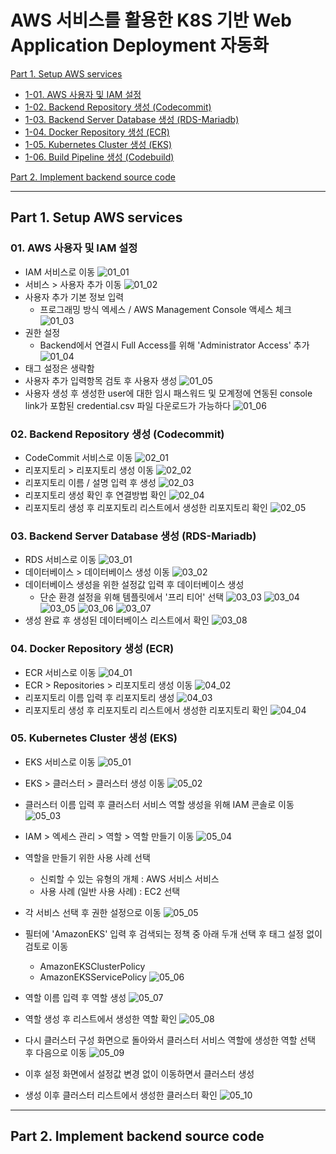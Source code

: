 # AWS 서비스를 활용한 K8S 기반 Web Application Deployment 자동화

[Part 1. Setup AWS services](#part-1.-setupaws-services)
* [1-01. AWS 사용자 및 IAM 설정](#01.-AWS-사용자-및-IAM-설정)   
* [1-02. Backend Repository 생성 (Codecommit)](#02.-Backend-Repository-생성-(Codecommit))       
* [1-03. Backend Server Database 생성 (RDS-Mariadb)](#03.-Backend-Server-Database-생성-(RDS-Mariadb))    
* [1-04. Docker Repository 생성 (ECR)](#04.-Docker-Repository-생성-(ECR))    
* [1-05. Kubernetes Cluster 생성 (EKS)](#05.-Kubernetes-Cluster-생성-(EKS))    
* [1-06. Build Pipeline 생성 (Codebuild)](#06.-build-pipeline-생성-(codebuild))    
     
[Part 2. Implement backend source code](##part-2.-implement-backend-source-code)


-------------------------------------------------------------
## Part 1. Setup AWS services

### 01. AWS 사용자 및 IAM 설정
* IAM 서비스로 이동
![01_01](/images/01_01.png)
* 서비스 > 사용자 추가 이동
![01_02](/images/01_02.png)
* 사용자 추가 기본 정보 입력
    * 프로그래밍 방식 엑세스 / AWS Management Console 액세스 체크
![01_03](/images/01_03.png)
* 권한 설정
    * Backend에서 연결시 Full Access를 위해 'Administrator Access' 추가
![01_04](/images/01_04.png)
* 태그 설정은 생략함
* 사용자 추가 입력항목 검토 후 사용자 생성
![01_05](/images/01_05.png)
* 사용자 생성 후 생성한 user에 대한 임시 패스워드 및 모계정에 연동된 console link가 포함된 credential.csv 파일 다운로드가 가능하다
![01_06](/images/01_06.png)

### 02. Backend Repository 생성 (Codecommit)
* CodeCommit 서비스로 이동
![02_01](/images/02_01.png)
* 리포지토리 > 리포지토리 생성 이동
![02_02](/images/02_02.png)
* 리포지토리 이름 / 설명 입력 후 생성
![02_03](/images/02_03.png)
* 리포지토리 생성 확인 후 연결방법 확인
![02_04](/images/02_04.png)
* 리포지토리 생성 후 리포지토리 리스트에서 생성한 리포지토리 확인
![02_05](/images/02_05.png)

### 03. Backend Server Database 생성 (RDS-Mariadb)
* RDS 서비스로 이동
![03_01](/images/03_01.png)
* 데이터베이스 > 데이터베이스 생성 이동
![03_02](/images/03_02.png)
* 데이터베이스 생성을 위한 설정값 입력 후 데이터베이스 생성
    * 단순 환경 설정을 위해 템플릿에서 '프리 티어' 선택
![03_03](/images/03_03.png)
![03_04](/images/03_04.png)
![03_05](/images/03_05.png)
![03_06](/images/03_06.png)
![03_07](/images/03_07.png)
* 생성 완료 후 생성된 데이터베이스 리스트에서 확인
![03_08](/images/03_08.png)

### 04. Docker Repository 생성 (ECR)
* ECR 서비스로 이동
![04_01](/images/04_01.png)
* ECR > Repositories > 리포지토리 생성 이동
![04_02](/images/04_02.png)
* 리포지토리 이름 입력 후 리포지토리 생성
![04_03](/images/04_03.png)
* 리포지토리 생성 후 리포지토리 리스트에서 생성한 리포지토리 확인
![04_04](/images/04_04.png)

### 05. Kubernetes Cluster 생성 (EKS)
* EKS 서비스로 이동
![05_01](/images/05_01.png)
* EKS > 클러스터 > 클러스터 생성 이동
![05_02](/images/05_02.png)
* 클러스터 이름 입력 후 클러스터 서비스 역할 생성을 위해 IAM 콘솔로 이동
![05_03](/images/05_03.png)
* IAM > 엑세스 관리 > 역할 > 역할 만들기 이동
![05_04](/images/05_04.png)
* 역할을 만들기 위한 사용 사례 선택
    * 신뢰할 수 있는 유형의 개체 : AWS 서비스 서비스
    * 사용 사례 (일반 사용 사례) : EC2 선택
* 각 서비스 선택 후 권한 설정으로 이동
![05_05](/images/05_05.png)
* 필터에 'AmazonEKS' 입력 후 검색되는 정책 중 아래 두개 선택 후 태그 설정 없이 검토로 이동
    * AmazonEKSClusterPolicy
    * AmazonEKSServicePolicy
![05_06](/images/05_06.png)
* 역할 이름 입력 후 역할 생성
![05_07](/images/05_07.png)
* 역할 생성 후 리스트에서 생성한 역할 확인
![05_08](/images/05_08.png)
* 다시 클러스터 구성 화면으로 돌아와서 클러스터 서비스 역할에 생성한 역할 선택 후 다음으로 이동
![05_09](/images/05_09.png)
* 이후 설정 화면에서 설정값 변경 없이 이동하면서 클러스터 생성

* 생성 이후 클러스터 리스트에서 생성한 클러스터 확인
![05_10](/images/05_10.png)


-------------------------------------------------------------

## Part 2. Implement backend source code